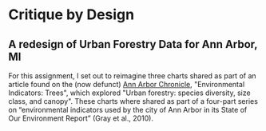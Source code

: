 # Critique by Design
## A redesign of Urban Forestry Data for Ann Arbor, MI

For this assignment, I set out to reimagine three charts shared as part of an article found on the (now defunct) [Ann Arbor Chronicle](https://annarborchronicle.com/2010/05/28/environmental-indicators-trees/index.html), "Environmental Indicators: Trees", which explored "Urban forestry: species diversity, size class, and canopy". These charts where shared as part of a four-part series on “environmental indicators used by the city of Ann Arbor in its State of Our Environment Report” (Gray et al., 2010).



